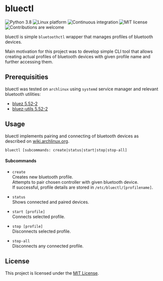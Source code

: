 # bluectl

![Python 3.8](https://img.shields.io/badge/Python->=3.6-blue)
![Linux platform](https://img.shields.io/badge/Platform-Linux-yellow)
![Continuous integration](https://img.shields.io/badge/build-passing-brightgreen)
![MIT license](https://img.shields.io/badge/Licence-MIT-red)
![Contributions are welcome](https://img.shields.io/badge/contributions-welcome-violet)

bluectl is simple `bluetoothctl` wrapper that manages profiles of bluetooth devices.

Main motivation for this project was to develop simple CLI tool that allows creating actual profiles of bluetooth devices with given profile name and further accessing them.

## Prerequisities

bluectl was tested on `archlinux` using `systemd` service manager and relevant bluetooth utilities:

* [bluez 5.52-2](https://www.archlinux.org/packages/extra/x86_64/bluez/)
* [bluez-utils 5.52-2](https://www.archlinux.org/packages/extra/x86_64/bluez-utils/)

## Usage

bluectl implements pairing and connecting of bluetooth devices as described on [wiki.archlinux.org](https://wiki.archlinux.org/index.php/Bluetooth).

```bluectl [subcommands: create|status|start|stop|stop-all]```

#### Subcommands

- `create`\
Creates new bluetooth profile.\
Attempts to pair chosen controller with given bluetooth device.\
If successful, profile details are stored in `/etc/bluectl/[profilename]`.

- `status`\
Shows connected and paired devices.

- `start [profile]`\
Connects selected profile.

- `stop [profile]`\
Disconnects selected profile.

- `stop-all`\
Disconnects any connected profile.

## License

This project is licensed under the [MIT License](https://choosealicense.com/licenses/mit/).
